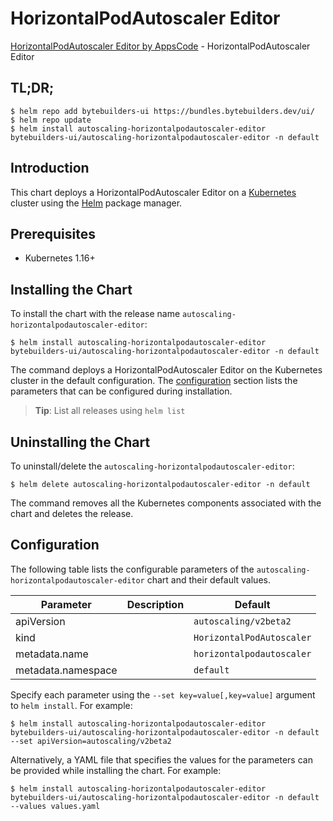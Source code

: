 # HorizontalPodAutoscaler Editor

[HorizontalPodAutoscaler Editor by AppsCode](https://byte.builders) - HorizontalPodAutoscaler Editor

## TL;DR;

```console
$ helm repo add bytebuilders-ui https://bundles.bytebuilders.dev/ui/
$ helm repo update
$ helm install autoscaling-horizontalpodautoscaler-editor bytebuilders-ui/autoscaling-horizontalpodautoscaler-editor -n default
```

## Introduction

This chart deploys a HorizontalPodAutoscaler Editor on a [Kubernetes](http://kubernetes.io) cluster using the [Helm](https://helm.sh) package manager.

## Prerequisites

- Kubernetes 1.16+

## Installing the Chart

To install the chart with the release name `autoscaling-horizontalpodautoscaler-editor`:

```console
$ helm install autoscaling-horizontalpodautoscaler-editor bytebuilders-ui/autoscaling-horizontalpodautoscaler-editor -n default
```

The command deploys a HorizontalPodAutoscaler Editor on the Kubernetes cluster in the default configuration. The [configuration](#configuration) section lists the parameters that can be configured during installation.

> **Tip**: List all releases using `helm list`

## Uninstalling the Chart

To uninstall/delete the `autoscaling-horizontalpodautoscaler-editor`:

```console
$ helm delete autoscaling-horizontalpodautoscaler-editor -n default
```

The command removes all the Kubernetes components associated with the chart and deletes the release.

## Configuration

The following table lists the configurable parameters of the `autoscaling-horizontalpodautoscaler-editor` chart and their default values.

|     Parameter      | Description |          Default          |
|--------------------|-------------|---------------------------|
| apiVersion         |             | `autoscaling/v2beta2`     |
| kind               |             | `HorizontalPodAutoscaler` |
| metadata.name      |             | `horizontalpodautoscaler` |
| metadata.namespace |             | `default`                 |


Specify each parameter using the `--set key=value[,key=value]` argument to `helm install`. For example:

```console
$ helm install autoscaling-horizontalpodautoscaler-editor bytebuilders-ui/autoscaling-horizontalpodautoscaler-editor -n default --set apiVersion=autoscaling/v2beta2
```

Alternatively, a YAML file that specifies the values for the parameters can be provided while
installing the chart. For example:

```console
$ helm install autoscaling-horizontalpodautoscaler-editor bytebuilders-ui/autoscaling-horizontalpodautoscaler-editor -n default --values values.yaml
```
